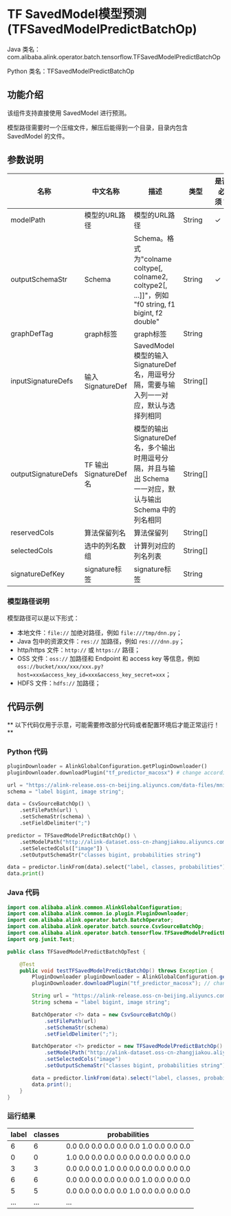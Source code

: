 # TF SavedModel模型预测 (TFSavedModelPredictBatchOp)
Java 类名：com.alibaba.alink.operator.batch.tensorflow.TFSavedModelPredictBatchOp

Python 类名：TFSavedModelPredictBatchOp


## 功能介绍

该组件支持直接使用 SavedModel 进行预测。

模型路径需要时一个压缩文件，解压后能得到一个目录，目录内包含 SavedModel 的文件。

## 参数说明

| 名称 | 中文名称 | 描述 | 类型 | 是否必须？ | 默认值 |
| --- | --- | --- | --- | --- | --- |
| modelPath | 模型的URL路径 | 模型的URL路径 | String | ✓ |  |
| outputSchemaStr | Schema | Schema。格式为"colname coltype[, colname2, coltype2[, ...]]"，例如 "f0 string, f1 bigint, f2 double" | String | ✓ |  |
| graphDefTag | graph标签 | graph标签 | String |  | "serve" |
| inputSignatureDefs | 输入 SignatureDef | SavedModel 模型的输入 SignatureDef 名，用逗号分隔，需要与输入列一一对应，默认与选择列相同 | String[] |  | null |
| outputSignatureDefs | TF 输出 SignatureDef 名 | 模型的输出 SignatureDef 名，多个输出时用逗号分隔，并且与输出 Schema 一一对应，默认与输出 Schema 中的列名相同 | String[] |  | null |
| reservedCols | 算法保留列名 | 算法保留列 | String[] |  | null |
| selectedCols | 选中的列名数组 | 计算列对应的列名列表 | String[] |  | null |
| signatureDefKey | signature标签 | signature标签 | String |  | "serving_default" |


### 模型路径说明

模型路径可以是以下形式：
- 本地文件：```file://``` 加绝对路径，例如 ```file:///tmp/dnn.py```；
- Java 包中的资源文件：```res://``` 加路径，例如 ```res:///dnn.py```；
- http/https 文件：```http://``` 或 ```https://``` 路径；
- OSS 文件：```oss://``` 加路径和 Endpoint 和 access key 等信息，例如```oss://bucket/xxx/xxx/xxx.py?host=xxx&access_key_id=xxx&access_key_secret=xxx```；
- HDFS 文件：```hdfs://``` 加路径；

## 代码示例

** 以下代码仅用于示意，可能需要修改部分代码或者配置环境后才能正常运行！**

### Python 代码
```python
pluginDownloader = AlinkGlobalConfiguration.getPluginDownloader()
pluginDownloader.downloadPlugin("tf_predictor_macosx") # change according to system type

url = "https://alink-release.oss-cn-beijing.aliyuncs.com/data-files/mnist_dense.csv"
schema = "label bigint, image string";

data = CsvSourceBatchOp() \
    .setFilePath(url) \
    .setSchemaStr(schema) \
    .setFieldDelimiter(";")

predictor = TFSavedModelPredictBatchOp() \
    .setModelPath("http://alink-dataset.oss-cn-zhangjiakou.aliyuncs.com/tf/1551968314.zip") \
    .setSelectedCols(["image"]) \
    .setOutputSchemaStr("classes bigint, probabilities string")

data = predictor.linkFrom(data).select("label, classes, probabilities")
data.print()
```

### Java 代码
```java
import com.alibaba.alink.common.AlinkGlobalConfiguration;
import com.alibaba.alink.common.io.plugin.PluginDownloader;
import com.alibaba.alink.operator.batch.BatchOperator;
import com.alibaba.alink.operator.batch.source.CsvSourceBatchOp;
import com.alibaba.alink.operator.batch.tensorflow.TFSavedModelPredictBatchOp;
import org.junit.Test;

public class TFSavedModelPredictBatchOpTest {

	@Test
	public void testTFSavedModelPredictBatchOp() throws Exception {
		PluginDownloader pluginDownloader = AlinkGlobalConfiguration.getPluginDownloader();
		pluginDownloader.downloadPlugin("tf_predictor_macosx"); // change according to system type

		String url = "https://alink-release.oss-cn-beijing.aliyuncs.com/data-files/mnist_dense.csv";
		String schema = "label bigint, image string";

		BatchOperator <?> data = new CsvSourceBatchOp()
			.setFilePath(url)
			.setSchemaStr(schema)
			.setFieldDelimiter(";");

		BatchOperator <?> predictor = new TFSavedModelPredictBatchOp()
			.setModelPath("http://alink-dataset.oss-cn-zhangjiakou.aliyuncs.com/tf/1551968314.zip")
			.setSelectedCols("image")
			.setOutputSchemaStr("classes bigint, probabilities string");

		data = predictor.linkFrom(data).select("label, classes, probabilities");
		data.print();
	}
}
```

### 运行结果
label|classes|probabilities
-----|-------|-------------
6|6|0.0 0.0 0.0 0.0 0.0 0.0 1.0 0.0 0.0 0.0
0|0|1.0 0.0 0.0 0.0 0.0 0.0 0.0 0.0 0.0 0.0
3|3|0.0 0.0 0.0 1.0 0.0 0.0 0.0 0.0 0.0 0.0
6|6|0.0 0.0 0.0 0.0 0.0 0.0 1.0 0.0 0.0 0.0
5|5|0.0 0.0 0.0 0.0 0.0 1.0 0.0 0.0 0.0 0.0
...|...|...
